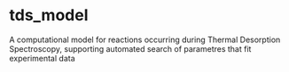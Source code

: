 # tds_model
A computational model for reactions occurring during Thermal Desorption Spectroscopy, supporting automated search of parametres that fit experimental data
